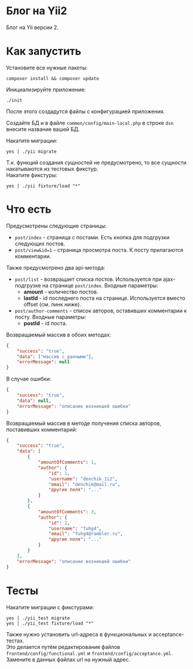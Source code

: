 # Блог на Yii2
Блог на Yii версии 2.  

# Как запустить
Установите все нужные пакеты:
```
composer install && composer update
```

Инициализируйте приложение:
```
./init
```
  
После этого создадутся файлы с конфигурацией приложения.
  
Создайте БД и в файле `common/config/main-local.php` в строке `dsn` внесите название вашей БД.

Накатите миграции:
```
yes | ./yii migrate
```

Т.к. функций создания сущностей не предусмотрено, то все сущности накатываются из тестовых фикстур.  
Накатите фикстуры:  
```
yes | ./yii fixture/load "*"
```

# Что есть
Предусмотрены следующие страницы:
- `post/index` - страница с постами. Есть кнопка для подгрузки следующих постов.  
- `post/view&id=1` - страница просмотра поста. К посту прилагаются комментарии.  
  
Также предусмотрено два api-метода:
- `post/list` - возвращает списка постов. Используется при ajax-подгрузке на странице `post/index`.
  Входные параметры: 
  * __amount__ - количество постов.
  * __lastId__ - id последнего поста на странице. Используется вместо offset (см. линк ниже).
- `post/author-comments` - список авторов, оставивших комментарии к посту.
  Входные параметры:
  * __postId__ - id поста.
  
Возвращаемый массив в обоих методах:
```json
{
    "success": "true",
    "data": ["массив с данными"],
    "errorMessage": null
}
```
В случае ошибки:
```json
{
    "success": "true",
    "data": null,
    "errorMessage": "описание возникшей ошибки"
}
```

Возвращаемый массив в методе получения списка авторов, поставивших комментарий:
```json
{
    "success": "true",
    "data": [
        {
            "amountOfComments": 1,
            "author": {
                "id": 1,
                "username": "denchik_1i2",
                "email": "denchik@mail.ru",
                "другие поля": "..."
            }
        },
        {
            "amountOfComments": 3,
            "author": {
                "id": 2,
                "username": "fuhg4",
                "email": "fuhg4@rambler.ru",
                "другие поля": "..."
            }
        }
    ],
    "errorMessage": "описание возникшей ошибки"
}
```

# Тесты
Накатите миграции с фикстурами:  
```
yes | ./yii_test migrate
yes | ./yii_test fixture/load "*"
```
Также нужно установить url-адреса в функциональных и acceptance-тестах.  
Это делается путём редактирования файлов `frontend/config/functional.yml` и `frontend/config/acceptance.yml`.  
Замените в данных файлах url на нужный адрес.  